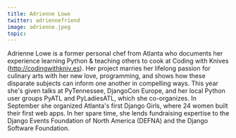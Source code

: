 ```yaml
---
title: Adrienne Lowe
twitter: adriennefriend
image: adrienne.jpeg
topic:
---
```


Adrienne Lowe is a former personal chef from Atlanta who documents her experience learning Python & teaching others to cook at Coding with Knives (http://codingwithkniv.es). Her project marries her lifelong passion for culinary arts with her new love, programming, and shows how these disparate subjects can inform one another in compelling ways. This year she's given talks at PyTennessee, DjangoCon Europe, and her local Python user groups PyATL and PyLadiesATL, which she co-organizes. In September she organized Atlanta's first Django Girls, where 24 women built their first web apps. In her spare time, she lends fundraising expertise to the Django Events Foundation of North America (DEFNA) and the Django Software Foundation.